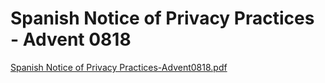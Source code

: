 # Spanish Notice of Privacy Practices - Advent 0818

[Spanish Notice of Privacy Practices-Advent0818.pdf](Spanish%20Notice%20of%20Privacy%20Practices%20-%20Advent%200818%2060a6855bebed4ad687d21c9050c30b8e/Spanish_Notice_of_Privacy_Practices-Advent0818.pdf)